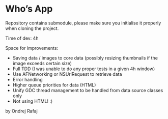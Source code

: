 Who’s App
=======

Repository contains submodule, please make sure you initialise it properly when cloning the project.

Time of dev: 4h

Space for improvements:
- Saving data / images to core data (possibly resizing thumbnails if the image exceeds certain size)
- Full TDD (I was unable to do any proper tests in a given 4h window)
- Use AFNetworking or NSUrlRequest to retrieve data
- Error handling
- Higher queue priorities for data (HTML)
- Unify GDC thread management to be handled from data source classes only
- Not using HTML! :)


by Ondrej Rafaj